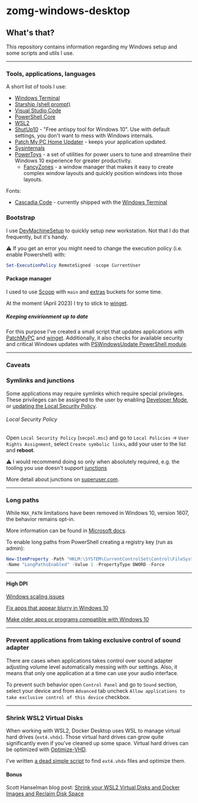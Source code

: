 # zomg-windows-desktop

## What's that?

This repository contains information regarding my Windows setup and some scripts and utils I use.

---
### Tools, applications, languages

A short list of tools I use:

* [Windows Terminal](https://aka.ms/terminal)
* [Starship (shell prompt)](https://starship.rs)
* [Visual Studio Code](https://code.visualstudio.com)
* [PowerShell Core](https://github.com/PowerShell/PowerShell)
* [WSL2](https://docs.microsoft.com/en-us/windows/wsl/install-win10)
* [ShutUp10](https://www.oo-software.com/en/shutup10) - "Free antispy tool for Windows 10". Use with default settings, you don't want to mess with Windows internals.
* [Patch My PC Home Updater](https://patchmypc.com/home-updater) - keeps your application updated.
* [Sysinternals](https://docs.microsoft.com/en-us/sysinternals/)
* [PowerToys](https://docs.microsoft.com/en-us/windows/powertoys/) - a set of utilities for power users to tune and streamline their Windows 10 experience for greater productivity.
  - [FancyZones](https://docs.microsoft.com/en-us/windows/powertoys/fancyzones) - a window manager that makes it easy to create complex window layouts and quickly position windows into those layouts.

Fonts:

* [Cascadia Code](https://github.com/microsoft/cascadia-code) - currently shipped with the [Windows Terminal](https://aka.ms/terminal)

### Bootstrap

I use [DevMachineSetup](https://gist.github.com/scadu/ca3f0d4ee8ed148df9b182c44396a7fd) to quickly setup new workstation.
Not that I do that frequently, but it's handy.


⚠️ If you get an error you might need to change the execution policy (i.e. enable Powershell) with:

```powershell
Set-ExecutionPolicy RemoteSigned -scope CurrentUser
```

#### Package manager

I used to use [Scoop](https://scoop.sh) with `main` and [extras](https://github.com/lukesampson/scoop-extras) buckets for some time.

At the moment (April 2023) I try to stick to [winget](https://learn.microsoft.com/en-us/windows/package-manager/).


##### Keeping envirionment up to date

For this purpose I've created a small script that updates applications with [PatchMyPC](https://patchmypc.com) and [winget](https://scoop.sh).
Additionally, it also checks for available security and critical Windows updates with [PSWindowsUpdate PowerShell module](https://www.powershellgallery.com/packages/PSWindowsUpdate/2.2.0.2).

---

### Caveats

### Symlinks and junctions
Some applications may require symlinks which require special privileges.
These privileges can be assigned to the user by enabling [Developer Mode](https://docs.microsoft.com/en-us/windows/apps/get-started/enable-your-device-for-development), or [updating the Local Security Policy](#local-security-policy).

###### Local Security Policy

Open `Local Security Policy` (`secpol.msc`) and go to `Local Policies` -> `User Rights Assignment`, select `Create symbolic links`, add your user to the list and **reboot**.

⚠️ I would recommend doing so only when absolutely required, e.g. the tooling you use doesn't support [junctions](https://docs.microsoft.com/en-us/windows/win32/fileio/hard-links-and-junctions#junctions)

More detail about junctions on [superuser.com](https://superuser.com/a/343079).
___

### Long paths
While `MAX_PATH` limitations have been removed in Windows 10, version 1607, the behavior remains opt-in.

More information can be found in [Microsoft docs](https://docs.microsoft.com/en-us/windows/win32/fileio/maximum-file-path-limitation#enable-long-paths-in-windows-10-version-1607-and-later).

To enable long paths from PowerShell creating a registry key (run as admin):
```powershell
New-ItemProperty -Path "HKLM:\SYSTEM\CurrentControlSet\Control\FileSystem" `
-Name "LongPathsEnabled" -Value 1 -PropertyType DWORD -Force
```
---
#### High DPI

[Windows scaling issues](https://support.microsoft.com/en-us/topic/windows-scaling-issues-for-high-dpi-devices-508483cd-7c59-0d08-12b0-960b99aa347d)

[Fix apps that appear blurry in Windows 10](https://support.microsoft.com/en-us/windows/fix-apps-that-appear-blurry-in-windows-10-e9fe34ab-e7e7-bc6f-6695-cb169b51de0f)

[Make older apps or programs compatible with Windows 10](https://support.microsoft.com/en-us/windows/make-older-apps-or-programs-compatible-with-windows-10-783d6dd7-b439-bdb0-0490-54eea0f45938)

---

### Prevent applications from taking exclusive control of sound adapter

There are cases when applications takes control over sound adapter adjusting volume level automatically messing with our settings. Also, it means that only one application at a time can use your audio interface.

To prevent such behavior open `Control Panel` and go to `Sound` section, select your device and from `Advanced` tab uncheck `Allow applications to take exclusive control of this device` checkbox.

___
### Shrink WSL2 Virtual Disks
When working with WSL2, Docker Desktop uses WSL to manage virtual hard drives (`ext4.vhdx`).
Those virtual hard drives can grow quite significantly even if you've cleaned up some space.
Virtual hard drives can be optimized with [Optimize-VHD](https://docs.microsoft.com/en-us/powershell/module/hyper-v/optimize-vhd).

I've written [a dead simple script](scripts/powershell/Optimize-VHDX.ps1) to find `ext4.vhdx` files and optimize them.

#### Bonus
Scott Hanselman blog post: [Shrink your WSL2 Virtual Disks and Docker Images and Reclaim Disk Space](https://www.hanselman.com/blog/shrink-your-wsl2-virtual-disks-and-docker-images-and-reclaim-disk-space)

